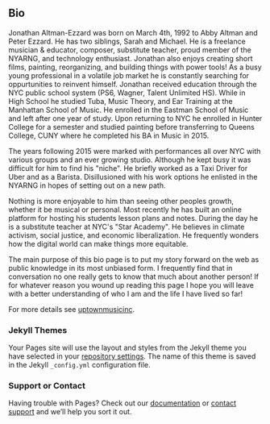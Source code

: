 ## Bio

Jonathan Altman-Ezzard was born on March 4th, 1992 to Abby Altman and Peter Ezzard. He has two siblings, Sarah and Michael. He is a freelance musician & educator, composer, substitute teacher, proud member of the NYARNG, and technology enthusiast. Jonathan also enjoys creating short films, painting, reorganizing, and building things with power tools! As a busy young professional in a volatile job market he is constantly searching for oppurtunities to reinvent himself. Jonathan received education through the NYC public school system (PS6, Wagner, Talent Unlimited HS). While in High School he studied Tuba, Music Theory, and Ear Training at the Manhattan School of Music. He enrolled in the Eastman School of Music and left after one year of study. Upon returning to NYC he enrolled in Hunter College for a semester and studied painting before transferring to Queens College, CUNY where he completed his BA in Music in 2015.

The years following 2015 were marked with performances all over NYC with various groups and an ever growing studio. Although he kept busy it was difficult for him to find his "niche". He briefly worked as a Taxi Driver for Uber and as a Barista. Disillusioned with his work options he enlisted in the NYARNG in hopes of setting out on a new path. 

Nothing is more enjoyable to him than seeing other peoples growth, whether it be musical or personal. Most recently he has built an online platform for hosting his students lesson plans and notes. During the day he is a substitute teacher at NYC's "Star Academy". He believes in climate activism, social justice, and economic liberalization. He frequently wonders how the digital world can make things more equitable. 

The main purpose of this bio page is to put my story forward on the web as public knowledge in its most unbiased form. I frequently find that in conversation no one really gets to know that much about another person! If for whatever reason you wound up reading this page I hope you will leave with a better understanding of who I am and the life I have lived so far!    




For more details see [uptownmusicinc](https://www.uptownmusic.nyc).

### Jekyll Themes

Your Pages site will use the layout and styles from the Jekyll theme you have selected in your [repository settings](https://github.com/jaltmane/jaltmane.github.io/settings). The name of this theme is saved in the Jekyll `_config.yml` configuration file.

### Support or Contact

Having trouble with Pages? Check out our [documentation](https://docs.github.com/categories/github-pages-basics/) or [contact support](https://support.github.com/contact) and we’ll help you sort it out.
